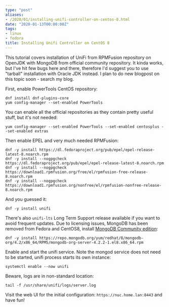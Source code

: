 ```yaml
---
type: "post"
aliases:
- /2020/01/installing-unifi-controller-on-centos-8.html
date: "2020-01-13T00:00:00Z"
tags:
- linux
- fedora
title: Installing Unifi Controller on CentOS 8
---
```


This tutorial covers installation of UniFi from RPMFusion repository on OpenJDK
with MongoDB from official community repository. It kinda works, but I've hit
few bugs here and there, therefore I'd suggest you to use "tarball"
installation with Oracle JDK instead. I plan to do new blogpost on this topic
soon - search my blog.

First, enable PowerTools CentOS repository:

    dnf install dnf-plugins-core
    yum config-manager --set-enabled PowerTools

You can enable all the official repositories as they contain pretty useful
stuff, but it's not needed:

    yum config-manager --set-enabled PowerTools --set-enabled centosplus --set-enabled extras

Then enable EPEL and very much needed RPMFusion:

    dnf -y install https://dl.fedoraproject.org/pub/epel/epel-release-latest-8.noarch.rpm
    dnf -y install --nogpgcheck https://dl.fedoraproject.org/pub/epel/epel-release-latest-8.noarch.rpm
    dnf -y install --nogpgcheck https://download1.rpmfusion.org/free/el/rpmfusion-free-release-8.noarch.rpm
    dnf -y install --nogpgcheck https://download1.rpmfusion.org/nonfree/el/rpmfusion-nonfree-release-8.noarch.rpm

And you guessed it:

    dnf -y install unifi

There's also `unifi-lts` Long Term Support release available if you want to
avoid frequent updates. Due to licensing issues, MongoDB has been removed from
Fedora and CentOS8, install [MongoDB Community
edition](https://www.mongodb.com/download-center/community):

    dnf -y install https://repo.mongodb.org/yum/redhat/8/mongodb-org/4.2/x86_64/RPMS/mongodb-org-server-4.2.2-1.el8.x86_64.rpm

Enable and start the unifi service. Note the mongod service does not need to be started, unifi process starts its own instance:

    systemctl enable --now unifi

Beware, logs are in non-standard location:

    tail -f /usr/share/unifi/logs/server.log

Visit the web UI for the initial configuration: `https://nuc.home.lan:8443` and
have fun!
